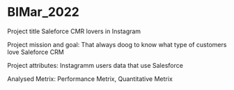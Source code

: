# BIMar_2022
Project title
Saleforce CMR lovers in Instagram

Project mission and goal:
That always doog to know what type of customers love Saleforce CRM

Project attributes:
Instagramm users data that use Salesforce

Analysed Metrix:
Performance Metrix, Quantitative Metrix



